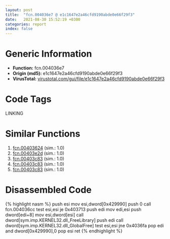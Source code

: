 ```yaml
---
layout: post
title:  "fcn.004036e7 @ e1c1647e2a46cfd9190abde0e66f29f3"
date:   2021-08-30 15:52:19 +0300
categories: report
index: false
---
```


# Generic Information
- **Function:** fcn.004036e7
- **Origin (md5):** e1c1647e2a46cfd9190abde0e66f29f3
- **VirusTotal:** [virustotal.com/gui/file/e1c1647e2a46cfd9190abde0e66f29f3][virustotal_ref]

# Code Tags
<span class="tag" id="LINKING">LINKING</span>


# Similar Functions

1. [fcn.00403624][similar_1_ref] (sim.: 1.0)
2. [fcn.00403e2d][similar_2_ref] (sim.: 1.0)
3. [fcn.00403c83][similar_3_ref] (sim.: 1.0)
4. [fcn.00403c83][similar_4_ref] (sim.: 1.0)
5. [fcn.00403c83][similar_5_ref] (sim.: 1.0)


# Disassembled Code

{% highlight nasm %}
push esi
mov esi,dword[0x429990]
push 0
call fcn.004036cc
test esi,esi
je 0x403713
push edi
mov edi,esi
push dword[edi+8]
mov esi,dword[esi]
call dword[sym.imp.KERNEL32.dll_FreeLibrary]
push edi
call dword[sym.imp.KERNEL32.dll_GlobalFree]
test esi,esi
jne 0x4036fa
pop edi
and dword[0x429990],0
pop esi
ret
{% endhighlight %}


[similar_1_ref]: /report/fcn.00403624@ca0b3b300c37cf83aa8195cdd053964b
[similar_2_ref]: /report/fcn.00403e2d@e7582fc3dadb394a1457ab7e7fbbe9a7
[similar_3_ref]: /report/fcn.00403c83@fc08a944a357dc216338592f13f65b60
[similar_4_ref]: /report/fcn.00403c83@e7f0482c425f7bc9cd320f60c1cfa28c
[similar_5_ref]: /report/fcn.00403c83@3e325eb0547b921cde32ac52d0a0f75c
[virustotal_ref]: https://www.virustotal.com/gui/file/e1c1647e2a46cfd9190abde0e66f29f3